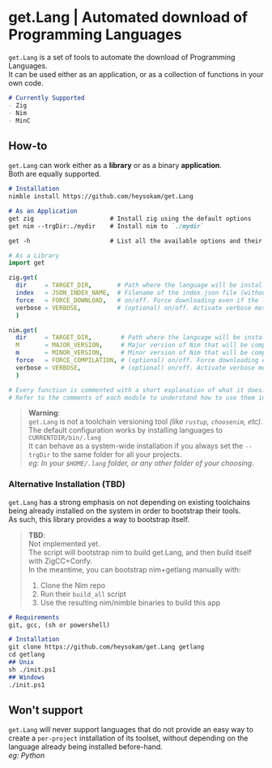 # get.Lang | Automated download of Programming Languages
`get.Lang` is a set of tools to automate the download of Programming Languages.  
It can be used either as an application, or as a collection of functions in your own code.  

```md
# Currently Supported
- Zig
- Nim
- MinC
```

## How-to
`get.Lang` can work either as a **library** or as a binary **application**.  
Both are equally supported.

```md
# Installation
nimble install https://github.com/heysokam/get.Lang
```

```md
# As an Application
get zig                     # Install zig using the default options
get nim --trgDir:./mydir    # Install nim to `./mydir`

get -h                      # List all the available options and their defaults
```

```nim
# As a Library
import get

zig.get(
  dir     = TARGET_DIR,       # Path where the language will be installed
  index   = JSON_INDEX_NAME,  # Filename of the index.json file (without its folder)
  force   = FORCE_DOWNLOAD,   # on/off. Force downloading even if the lang already exists at TARGET_DIR
  verbose = VERBOSE,          # (optional) on/off. Activate verbose messages of the process
  )

nim.get(
  dir     = TARGET_DIR,        # Path where the language will be installed
  M       = MAJOR_VERSION,     # Major version of Nim that will be compiled. Must have a valid branch named `version-M-m`
  m       = MINOR_VERSION,     # Minor version of Nim that will be compiled. Must have a valid branch named `version-M-m`
  force   = FORCE_COMPILATION, # (optional) on/off. Force downloading even if the lang already cloned+compiled into TARGET_DIR
  verbose = VERBOSE,           # (optional) on/off. Activate verbose messages of the process
  )

# Every function is commented with a short explanation of what it does.
# Refer to the comments of each module to understand how to use them in your own code.
```

> **Warning**:  
> `get.Lang` is not a toolchain versioning tool _(like `rustup`, `choosenim`, etc)_.  
> The default configuration works by installing languages to `CURRENTDIR/bin/.lang`  
> It can behave as a system-wide installation if you always set the `--trgDir` to the same folder for all your projects.  
> _eg: In your `$HOME/.lang` folder, or any other folder of your choosing_.  

### Alternative Installation (TBD)
`get.Lang` has a strong emphasis on not depending on existing toolchains being already installed on the system in order to bootstrap their tools.  
As such, this library provides a way to bootstrap itself.  

> **TBD**:  
> Not implemented yet.  
> The script will bootstrap nim to build get.Lang, and then build itself with ZigCC+Confy.  
> In the meantime, you can bootstrap nim+getlang manually with:  
> 1. Clone the Nim repo  
> 2. Run their `build_all` script  
> 3. Use the resulting nim/nimble binaries to build this app  

```md
# Requirements
git, gcc, (sh or powershell)

# Installation
git clone https://github.com/heysokam/get.Lang getlang
cd getlang
## Unix
sh ./init.ps1
## Windows
./init.ps1
```

## Won't support
`get.Lang` will never support languages that do not provide an easy way to create a `per-project` installation of its toolset, without depending on the language already being installed before-hand.  
_eg: Python_

